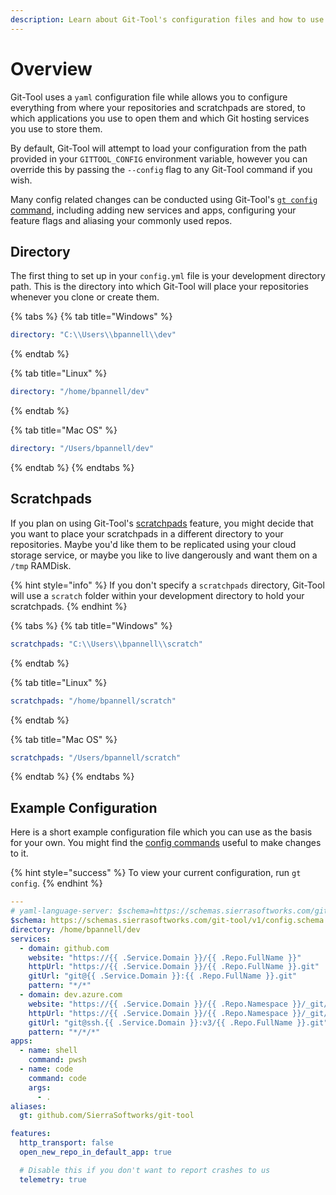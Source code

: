 ```yaml
---
description: Learn about Git-Tool's configuration files and how to use them.
---
```


# Overview

Git-Tool uses a `yaml` configuration file while allows you to configure everything from where your repositories and scratchpads are stored, to which applications you use to open them and which Git hosting services you use to store them.

By default, Git-Tool will attempt to load your configuration from the path provided in your `GITTOOL_CONFIG` environment variable, however you can override this by passing the `--config` flag to any Git-Tool command if you wish.

Many config related changes can be conducted using Git-Tool's [`gt config` command](../commands/config.md), including adding new services and apps, configuring your feature flags and aliasing your commonly used repos.

## Directory

The first thing to set up in your `config.yml` file is your development directory path. This is the directory into which Git-Tool will place your repositories whenever you clone or create them.

{% tabs %}
{% tab title="Windows" %}
```yaml
directory: "C:\\Users\\bpannell\\dev"
```
{% endtab %}

{% tab title="Linux" %}
```yaml
directory: "/home/bpannell/dev"
```
{% endtab %}

{% tab title="Mac OS" %}
```yaml
directory: "/Users/bpannell/dev"
```
{% endtab %}
{% endtabs %}

## Scratchpads

If you plan on using Git-Tool's [scratchpads](../commands/scratch.md) feature, you might decide that you want to place your scratchpads in a different directory to your repositories. Maybe you'd like them to be replicated using your cloud storage service, or maybe you like to live dangerously and want them on a `/tmp` RAMDisk.

{% hint style="info" %}
If you don't specify a `scratchpads` directory, Git-Tool will use a `scratch` folder within your development directory to hold your scratchpads.
{% endhint %}

{% tabs %}
{% tab title="Windows" %}
```yaml
scratchpads: "C:\\Users\\bpannell\\scratch"
```
{% endtab %}

{% tab title="Linux" %}
```yaml
scratchpads: "/home/bpannell/scratch"
```
{% endtab %}

{% tab title="Mac OS" %}
```yaml
scratchpads: "/Users/bpannell/scratch"
```
{% endtab %}
{% endtabs %}

## Example Configuration

Here is a short example configuration file which you can use as the basis for your own. You might find the [config commands](../commands/config.md) useful to make changes to it.

{% hint style="success" %}
To view your current configuration, run `gt config`.
{% endhint %}

```yaml
---
# yaml-language-server: $schema=https://schemas.sierrasoftworks.com/git-tool/v1/config.schema.json
$schema: https://schemas.sierrasoftworks.com/git-tool/v1/config.schema.json
directory: /home/bpannell/dev
services:
  - domain: github.com
    website: "https://{{ .Service.Domain }}/{{ .Repo.FullName }}"
    httpUrl: "https://{{ .Service.Domain }}/{{ .Repo.FullName }}.git"
    gitUrl: "git@{{ .Service.Domain }}:{{ .Repo.FullName }}.git"
    pattern: "*/*"
  - domain: dev.azure.com
    website: "https://{{ .Service.Domain }}/{{ .Repo.Namespace }}/_git/{{ .Repo.Name }}"
    httpUrl: "https://{{ .Service.Domain }}/{{ .Repo.Namespace }}/_git/{{ .Repo.Name }}"
    gitUrl: "git@ssh.{{ .Service.Domain }}:v3/{{ .Repo.FullName }}.git"
    pattern: "*/*/*"
apps:
  - name: shell
    command: pwsh
  - name: code
    command: code
    args:
      - .
aliases:
  gt: github.com/SierraSoftworks/git-tool

features:
  http_transport: false
  open_new_repo_in_default_app: true

  # Disable this if you don't want to report crashes to us
  telemetry: true
```

